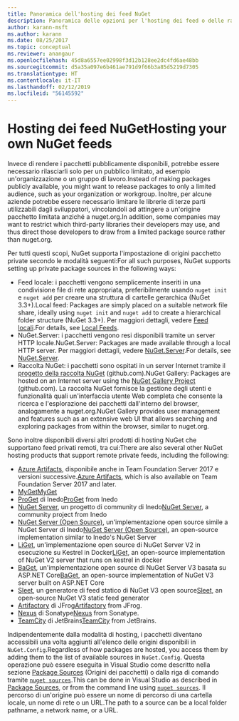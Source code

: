 ```yaml
---
title: Panoramica dell'hosting dei feed NuGet
description: Panoramica delle opzioni per l'hosting dei feed o delle raccolte di pacchetti NuGet localmente o in remoto.
author: karann-msft
ms.author: karann
ms.date: 08/25/2017
ms.topic: conceptual
ms.reviewer: anangaur
ms.openlocfilehash: 45d8a6557ee02998f3d12b128ee2dc4fd6ae48bb
ms.sourcegitcommit: d5a35a097e6b461ae791d9f66b3a85d5219d7305
ms.translationtype: HT
ms.contentlocale: it-IT
ms.lasthandoff: 02/12/2019
ms.locfileid: "56145592"
---
```

# <a name="hosting-your-own-nuget-feeds"></a><span data-ttu-id="2eed0-103">Hosting dei feed NuGet</span><span class="sxs-lookup"><span data-stu-id="2eed0-103">Hosting your own NuGet feeds</span></span>

<span data-ttu-id="2eed0-104">Invece di rendere i pacchetti pubblicamente disponibili, potrebbe essere necessario rilasciarli solo per un pubblico limitato, ad esempio un'organizzazione o un gruppo di lavoro.</span><span class="sxs-lookup"><span data-stu-id="2eed0-104">Instead of making packages publicly available, you might want to release packages to only a limited audience, such as your organization or workgroup.</span></span> <span data-ttu-id="2eed0-105">Inoltre, per alcune aziende potrebbe essere necessario limitare le librerie di terze parti utilizzabili dagli sviluppatori, vincolandoli ad attingere a un'origine pacchetto limitata anziché a nuget.org.</span><span class="sxs-lookup"><span data-stu-id="2eed0-105">In addition, some companies may want to restrict which third-party libraries their developers may use, and thus direct those developers to draw from a limited package source rather than nuget.org.</span></span>

<span data-ttu-id="2eed0-106">Per tutti questi scopi, NuGet supporta l'impostazione di origini pacchetto private secondo le modalità seguenti:</span><span class="sxs-lookup"><span data-stu-id="2eed0-106">For all such purposes, NuGet supports setting up private package sources in the following ways:</span></span>

- <span data-ttu-id="2eed0-107">Feed locale: i pacchetti vengono semplicemente inseriti in una condivisione file di rete appropriata, preferibilmente usando `nuget init` e `nuget add` per creare una struttura di cartelle gerarchica (NuGet 3.3+).</span><span class="sxs-lookup"><span data-stu-id="2eed0-107">Local feed: Packages are simply placed on a suitable network file share, ideally using `nuget init` and `nuget add` to create a hierarchical folder structure (NuGet 3.3+).</span></span> <span data-ttu-id="2eed0-108">Per maggiori dettagli, vedere [Feed locali](../hosting-packages/local-feeds.md).</span><span class="sxs-lookup"><span data-stu-id="2eed0-108">For details, see [Local Feeds](../hosting-packages/local-feeds.md).</span></span>
- <span data-ttu-id="2eed0-109">NuGet.Server: i pacchetti vengono resi disponibili tramite un server HTTP locale.</span><span class="sxs-lookup"><span data-stu-id="2eed0-109">NuGet.Server: Packages are made available through a local HTTP server.</span></span> <span data-ttu-id="2eed0-110">Per maggiori dettagli, vedere [NuGet.Server](../hosting-packages/nuget-server.md).</span><span class="sxs-lookup"><span data-stu-id="2eed0-110">For details, see [NuGet.Server](../hosting-packages/nuget-server.md).</span></span>
- <span data-ttu-id="2eed0-111">Raccolta NuGet: i pacchetti sono ospitati in un server Internet tramite il [progetto della raccolta NuGet](https://github.com/NuGet/NuGetGallery#build-and-run-the-gallery-in-arbitrary-number-easy-steps) (github.com).</span><span class="sxs-lookup"><span data-stu-id="2eed0-111">NuGet Gallery: Packages are hosted on an Internet server using the [NuGet Gallery Project](https://github.com/NuGet/NuGetGallery#build-and-run-the-gallery-in-arbitrary-number-easy-steps) (github.com).</span></span> <span data-ttu-id="2eed0-112">La raccolta NuGet fornisce la gestione degli utenti e funzionalità quali un'interfaccia utente Web completa che consente la ricerca e l'esplorazione dei pacchetti dall'interno del browser, analogamente a nuget.org.</span><span class="sxs-lookup"><span data-stu-id="2eed0-112">NuGet Gallery provides user management and features such as an extensive web UI that allows searching and exploring packages from within the browser, similar to nuget.org.</span></span>

<span data-ttu-id="2eed0-113">Sono inoltre disponibili diversi altri prodotti di hosting NuGet che supportano feed privati remoti, tra cui:</span><span class="sxs-lookup"><span data-stu-id="2eed0-113">There are also several other NuGet hosting products that support remote private feeds, including the following:</span></span>

- <span data-ttu-id="2eed0-114">[Azure Artifacts](https://www.visualstudio.com/docs/package/nuget/publish), disponibile anche in Team Foundation Server 2017 e versioni successive.</span><span class="sxs-lookup"><span data-stu-id="2eed0-114">[Azure Artifacts](https://www.visualstudio.com/docs/package/nuget/publish), which is also available on Team Foundation Server 2017 and later.</span></span>
- [<span data-ttu-id="2eed0-115">MyGet</span><span class="sxs-lookup"><span data-stu-id="2eed0-115">MyGet</span></span>](http://myget.org)
- <span data-ttu-id="2eed0-116">[ProGet](http://inedo.com/proget) di Inedo</span><span class="sxs-lookup"><span data-stu-id="2eed0-116">[ProGet](http://inedo.com/proget) from Inedo</span></span>
- <span data-ttu-id="2eed0-117">[NuGet Server](http://nugetserver.net/), un progetto di community di Inedo</span><span class="sxs-lookup"><span data-stu-id="2eed0-117">[NuGet Server](http://nugetserver.net/), a community project from Inedo</span></span>
- <span data-ttu-id="2eed0-118">[NuGet Server (Open Source)](http://nuget-server.net), un'implementazione open source simile a NuGet Server di Inedo</span><span class="sxs-lookup"><span data-stu-id="2eed0-118">[NuGet Server (Open Source)](http://nuget-server.net), an open-source implementation similar to Inedo's NuGet Server</span></span>
- <span data-ttu-id="2eed0-119">[LiGet](https://github.com/ai-traders/liget), un'implementazione open source di NuGet Server V2 in esecuzione su Kestrel in Docker</span><span class="sxs-lookup"><span data-stu-id="2eed0-119">[LiGet](https://github.com/ai-traders/liget), an open-source implementation of NuGet V2 server that runs on kestrel in docker</span></span>
- <span data-ttu-id="2eed0-120">[BaGet](https://github.com/loic-sharma/BaGet), un'implementazione open source di NuGet Server V3 basata su ASP.NET Core</span><span class="sxs-lookup"><span data-stu-id="2eed0-120">[BaGet](https://github.com/loic-sharma/BaGet), an open-source implementation of NuGet V3 server built on ASP.NET Core</span></span>
- <span data-ttu-id="2eed0-121">[Sleet](https://github.com/emgarten/sleet), un generatore di feed statico di NuGet V3 open source</span><span class="sxs-lookup"><span data-stu-id="2eed0-121">[Sleet](https://github.com/emgarten/sleet), an open-source NuGet V3 static feed generator</span></span>
- <span data-ttu-id="2eed0-122">[Artifactory](https://www.jfrog.com/artifactory/) di JFrog</span><span class="sxs-lookup"><span data-stu-id="2eed0-122">[Artifactory](https://www.jfrog.com/artifactory/) from JFrog.</span></span>
- <span data-ttu-id="2eed0-123">[Nexus](http://www.sonatype.org/nexus/) di Sonatype</span><span class="sxs-lookup"><span data-stu-id="2eed0-123">[Nexus](http://www.sonatype.org/nexus/) from Sonatype.</span></span>
- <span data-ttu-id="2eed0-124">[TeamCity](https://www.jetbrains.com/teamcity/) di JetBrains</span><span class="sxs-lookup"><span data-stu-id="2eed0-124">[TeamCity](https://www.jetbrains.com/teamcity/) from JetBrains.</span></span>

<span data-ttu-id="2eed0-125">Indipendentemente dalla modalità di hosting, i pacchetti diventano accessibili una volta aggiunti all'elenco delle origini disponibili in `NuGet.Config`.</span><span class="sxs-lookup"><span data-stu-id="2eed0-125">Regardless of how packages are hosted, you access them by adding them to the list of available sources in `NuGet.Config`.</span></span> <span data-ttu-id="2eed0-126">Questa operazione può essere eseguita in Visual Studio come descritto nella sezione [Package Sources](../tools/package-manager-ui.md#package-sources) (Origini dei pacchetti) o dalla riga di comando tramite [`nuget sources`](../tools/cli-ref-sources.md).</span><span class="sxs-lookup"><span data-stu-id="2eed0-126">This can be done in Visual Studio as described in [Package Sources](../tools/package-manager-ui.md#package-sources), or from the command line using [`nuget sources`](../tools/cli-ref-sources.md).</span></span> <span data-ttu-id="2eed0-127">Il percorso di un'origine può essere un nome di percorso di una cartella locale, un nome di rete o un URL.</span><span class="sxs-lookup"><span data-stu-id="2eed0-127">The path to a source can be a local folder pathname, a network name, or a URL.</span></span>
